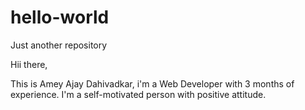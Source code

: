 # hello-world
Just another repository

Hii there,

This is Amey Ajay Dahivadkar, i'm a Web Developer with 3 months of experience.
I'm a self-motivated person with positive attitude.
